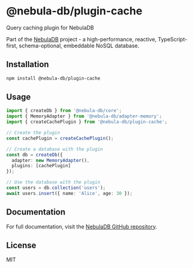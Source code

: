 # @nebula-db/plugin-cache

Query caching plugin for NebulaDB

Part of the [NebulaDB](https://github.com/Nom-nom-hub/NebulaDB) project - a high-performance, reactive, TypeScript-first, schema-optional, embeddable NoSQL database.

## Installation

```bash
npm install @nebula-db/plugin-cache
```

## Usage

```typescript
import { createDb } from '@nebula-db/core';
import { MemoryAdapter } from '@nebula-db/adapter-memory';
import { createCachePlugin } from '@nebula-db/plugin-cache';

// Create the plugin
const cachePlugin = createCachePlugin();

// Create a database with the plugin
const db = createDb({
  adapter: new MemoryAdapter(),
  plugins: [cachePlugin]
});

// Use the database with the plugin
const users = db.collection('users');
await users.insert({ name: 'Alice', age: 30 });
```

## Documentation

For full documentation, visit the [NebulaDB GitHub repository](https://github.com/Nom-nom-hub/NebulaDB).

## License

MIT

